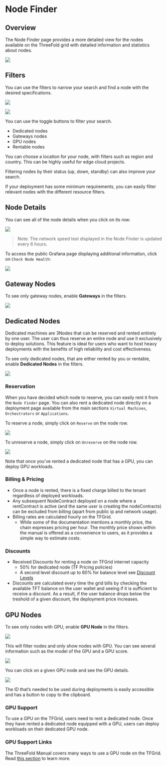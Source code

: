 <h1>Node Finder</h1>

## Overview

The Node Finder page provides a more detailed view for the nodes available on the ThreeFold grid with detailed information and statistics about nodes.

![](../img/dashboard_node_finder.png)

## Filters

You can use the filters to narrow your search and find a node with the desired specifications.

![](../img/dashboard_node_finder_filters_1.png)

![](../img/dashboard_node_finder_filters_2.png)

You can use the toggle buttons to filter your search.

- Dedicated nodes
- Gateways nodes
- GPU nodes
- Rentable nodes

You can choose a location for your node, with filters such as region and country. This can be highly useful for edge cloud projects. 

Filtering nodes by their status (up, down, standby) can also improve your search.

If your deployment has some minimum requirements, you can easily filter relevant nodes with the different resource filters.

## Node Details

You can see all of the node details when you click on its row:

![](../img/dashboard_node_finder_node_view.png)

> Note: The network speed test displayed in the Node Finder is updated every 6 hours.

To access the public Grafana page displaying additional information, click on `Check Node Health`:

![](../img/node_finder_grafana.png)

## Gateway Nodes

To see only gateway nodes, enable **Gateways** in the filters.

![](../img/dashboard_node_finder_gateways.png)

## Dedicated Nodes

Dedicated machines are 3Nodes that can be reserved and rented entirely by one user. The user can thus reserve an entire node and use it exclusively to deploy solutions. This feature is ideal for users who want to host heavy deployments with the benefits of high reliability and cost effectiveness.

To see only dedicated nodes, that are either rented by you or rentable, enable **Dedicated Nodes** in the filters.

![](../img/dashboard_node_finder_dedicated.png)

### Reservation

When you have decided which node to reserve, you can easily rent it from the `Node Finder` page. You can also rent a dedicated node directly on a deployment page available from the main sections `Virtual Machines`, `Orchestrators` or `Applications`.

To reserve a node, simply click on `Reserve` on the node row.

![](../img/dashboard_node_finder_dedicated_reserve.png)

To unreserve a node, simply click on `Unreserve` on the node row.

![](../img/dashboard_node_finder_dedicated_unreserve.png)

Note that once you've rented a dedicated node that has a GPU, you can deploy GPU workloads.

### Billing & Pricing

- Once a node is rented, there is a fixed charge billed to the tenant regardless of deployed workloads.
- Any subsequent NodeContract deployed on a node where a rentContract is active (and the same user is creating the nodeContracts) can be excluded from billing (apart from public ip and network usage).
- Billing rates are calculated hourly on the TFGrid. 
  - While some of the documentation mentions a monthly price, the chain expresses pricing per hour. The monthly price shown within the manual is offered as a convenience to users, as it provides a simple way to estimate costs.

### Discounts

- Received Discounts for renting a node on TFGrid internet capacity
  - 50% for dedicated node (TF Pricing policies)
  - A second level discount up to 60% for balance level see [Discount Levels](../../../knowledge_base/cloud/pricing/staking_discount_levels.md)
- Discounts are calculated every time the grid bills by checking the available TFT balance on the user wallet and seeing if it is sufficient to receive a discount. As a result, if the user balance drops below the treshold of a given discount, the deployment price increases.

## GPU Nodes

To see only nodes with GPU, enable **GPU Node** in the filters.

![](../img/dashboard_node_finder_gpu.png)

This will filter nodes and only show nodes with GPU. You can see several information such as the model of the GPU and a GPU score. 

![](../img/dashboard_node_finder_gpu2.png)

You can click on a given GPU node and see the GPU details.

![](../img/dashboard_node_finder_gpu3.png)

The ID that’s needed to be used during deployments is easily accessible and has a button to copy to the clipboard.

### GPU Support

To use a GPU on the TFGrid, users need to rent a dedicated node. Once they have rented a dedicated node equipped with a GPU, users can deploy workloads on their dedicated GPU node.



### GPU Support Links

The ThreeFold Manual covers many ways to use a GPU node on the TFGrid. Read [this section](../../system_administrators/gpu/gpu_toc.md) to learn more.